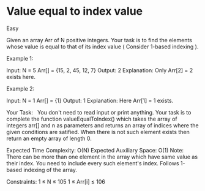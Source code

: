 # Value equal to index value
 Easy

Given an array Arr of N positive integers. Your task is to find the elements whose value is equal to that of its index value ( Consider 1-based indexing ).

Example 1:

Input: 
N = 5
Arr[] = {15, 2, 45, 12, 7}
Output: 2
Explanation: Only Arr[2] = 2 exists here.


Example 2:

Input: 
N = 1
Arr[] = {1}
Output: 1
Explanation: Here Arr[1] = 1 exists.

Your Task:  
You don't need to read input or print anything. Your task is to complete the function valueEqualToIndex() which takes the array of integers arr[] and n as parameters and returns an array of indices where the given conditions are satified. When there is not such element exists then return an empty array of length 0.

Expected Time Complexity: O(N)
Expected Auxiliary Space: O(1)
Note: There can be more than one element in the array which have same value as their index. You need to include every such element's index. Follows 1-based indexing of the array.

Constraints:
1 ≤ N ≤ 105
1 ≤ Arr[i] ≤ 106

 